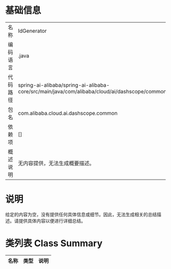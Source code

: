 # 基础信息

|      |      |
|------|------|
| 名称 | IdGenerator |
| 编码语言 | .java |
| 代码路径 | spring-ai-alibaba/spring-ai-alibaba-core/src/main/java/com/alibaba/cloud/ai/dashscope/common/IdGenerator.java |
| 包名 | com.alibaba.cloud.ai.dashscope.common |
| 依赖项 | [] |
| 概述说明 | 无内容提供，无法生成概要描述。 |

# 说明

给定的内容为空，没有提供任何具体信息或细节。因此，无法生成相关的总结描述。请提供具体内容以便进行详细总结。

# 类列表 Class Summary

| 名称   | 类型  | 说明 |
|-------|------|-------------|




